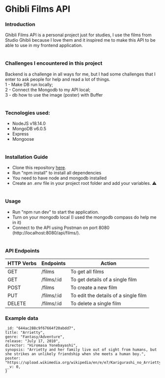 # Ghibli Films API

### Introduction

Ghibli Films API is a personal project just for studies, I use the films from Studio Ghibli because I love them and it inspired me to make this API to be able to use in my frontend application.<br><br>

### Challenges I encountered in this project

Backend is a challenge in all ways for me, but I had some challenges that I enter to ask people for help and read a lot of things.<br>
1 - Make DB run locally;<br>
2 - Connect the Mongodb to my API local;<br>
3 - db how to use the image (poster) with Buffer
<br><br>

### Tecnologies used:

- NodeJS v18.14.0
- MongoDB v6.0.5
- Express
- Mongoose
  <br><br>

### Installation Guide

- Clone this repository [here](https://github.com/ciisiq/backend-ghibli.git).
- Run "npm install" to install all dependencies
- You need to have node and mongodb installed
- Create an .env file in your project root folder and add your variables. ⚠️
  <br><br>

### Usage

- Run "npm run dev" to start the application.
- Turn on your mongodb local (I used the mongodb compass do help me in it)
- Connect to the API using Postman on port 8080 (http://localhost:8080/api/films/).
  <br><br>

### API Endpoints

| HTTP Verbs | Endpoints  | Action                               |
| ---------- | ---------- | ------------------------------------ |
| GET        | /films     | To get all films                     |
| GET        | /films/:id | To get details of a single film      |
| POST       | /films     | To create a new film                 |
| PUT        | /films/:id | To edit the details of a single film |
| DELETE     | /films/:id | To delete a single film              |

### Example data

```{
_id: "644ac288c9f67664f20abdd7",
title: "Arrietty",
genre: "Fantasy/Adventure",
release: "July 17, 2010",
director: "Hiromasa Yonebayashi",
synopsis: "Arrietty and her family live out of sight from humans, but she strikes an unlikely friendship when she meets a human boy.",
poster: "https://upload.wikimedia.org/wikipedia/en/e/e7/Karigurashi_no_Arrietty_poster.png"
__v: 0,
}
```
